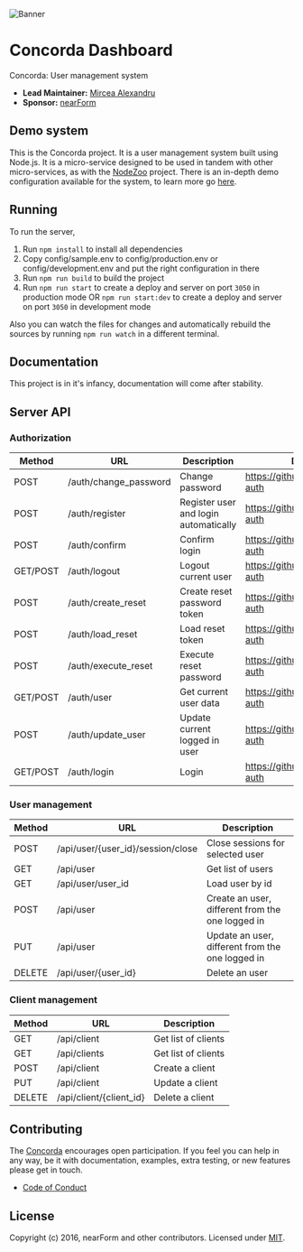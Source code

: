 ![Banner][]

# Concorda Dashboard
Concorda: User management system

- __Lead Maintainer:__ [Mircea Alexandru][lead]
- __Sponsor:__ [nearForm][]

## Demo system
This is the Concorda project. It is a user management system built using Node.js. It is a micro-service designed to be used in tandem with other micro-services, as with the [NodeZoo][] project. There is an in-depth demo configuration available for the system, to learn more go [here][].

## Running
To run the server,

1. Run `npm install` to install all dependencies
2. Copy config/sample.env to config/production.env or config/development.env and put the right configuration in there 
3. Run `npm run build` to build the project
4. Run `npm run start` to create a deploy and server on port `3050` in production mode
	OR
	`npm run start:dev` to create a deploy and server on port `3050` in development mode

Also you can watch the files for changes and automatically rebuild the sources by running `npm run watch`
in a different terminal.

## Documentation

 This project is in it's infancy, documentation will come after stability.

 ## Server API

 ### Authorization


 Method   | URL                                  | Description                           | Documentation
 ---------|--------------------------------------|---------------------------------------|------------------------------------------
 POST     | /auth/change_password                | Change password                       | https://github.com/senecajs/seneca-auth
 POST     | /auth/register                       | Register user and login automatically | https://github.com/senecajs/seneca-auth
 POST     | /auth/confirm                        | Confirm login                         |  https://github.com/senecajs/seneca-auth
 GET/POST | /auth/logout                         | Logout current user                   | https://github.com/senecajs/seneca-auth
 POST     | /auth/create_reset                   | Create reset password token           | https://github.com/senecajs/seneca-auth
 POST     | /auth/load_reset                     | Load reset token                      | https://github.com/senecajs/seneca-auth
 POST     | /auth/execute_reset                  | Execute reset password                | https://github.com/senecajs/seneca-auth
 GET/POST | /auth/user                           | Get current user data                 | https://github.com/senecajs/seneca-auth
 POST     | /auth/update_user                    | Update current logged in user         | https://github.com/senecajs/seneca-auth
 GET/POST | /auth/login                          | Login                                 | https://github.com/senecajs/seneca-auth


 ### User management

 Method   | URL                                | Description                          
 ---------|------------------------------------|--------------------------------------
 POST     | /api/user/{user_id}/session/close  | Close sessions for selected user
 GET      | /api/user                          | Get list of users
 GET      | /api/user/user_id                  | Load user by id
 POST     | /api/user                          | Create an user, different from the one logged in
 PUT      | /api/user                          | Update an user, different from the one logged in
 DELETE   | /api/user/{user_id}                | Delete an user

 ### Client management

 Method   | URL                                | Description                          
 ---------|------------------------------------|--------------------------------------
 GET      | /api/client                        | Get list of clients
 GET      | /api/clients                       | Get list of clients
 POST     | /api/client                        | Create a client
 PUT      | /api/client                        | Update a client
 DELETE   | /api/client/{client_id}            | Delete a client


## Contributing
The [Concorda][] encourages open participation. If you feel you can help in any way, be it with
documentation, examples, extra testing, or new features please get in touch.

- [Code of Conduct]

## License
Copyright (c) 2016, nearForm and other contributors.
Licensed under [MIT][].

[Banner]: https://raw.githubusercontent.com/nearform/concorda-dashboard/master/client/assets/img/logo-concorda-banner.png
[here]: https://github.com/nearform/vidi-concorda-nodezoo-system
[MIT]: ./LICENSE
[Code of Conduct]: https://github.com/nearform/vidi-contrib/docs/code_of_conduct.md
[Concorda]: https://github.com/nearform/concorda-dashboard
[lead]: https://github.com/mirceaalexandru
[nearForm]: http://www.nearform.com/
[NodeZoo]: http://www.nodezoo.com/
